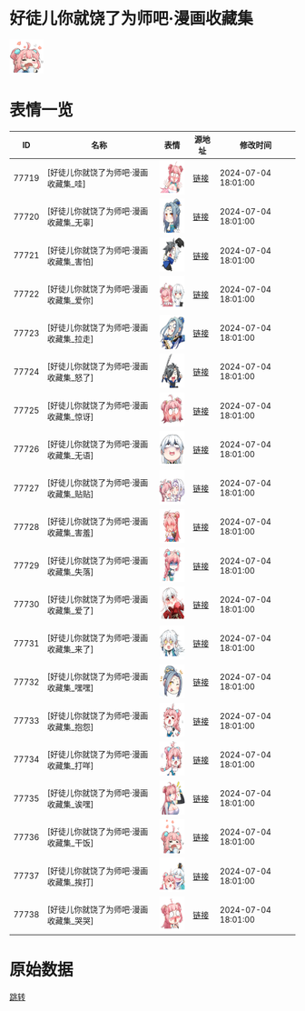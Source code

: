 # 好徒儿你就饶了为师吧·漫画收藏集

<img src="./cover.png" height="60" alt="cover" />

# 表情一览

|ID|名称|表情|源地址|修改时间|
|----|----|----|----|----|
|77719|[好徒儿你就饶了为师吧·漫画收藏集_哇]|<img src="./pic/077719_%5B好徒儿你就饶了为师吧·漫画收藏集_哇%5D.png" height="60" alt="哇"/>|[链接](https://i0.hdslb.com/bfs/garb/75c9d0759b055570ca19b97e584e67d56e7832a5.png)|2024-07-04 18:01:00|
|77720|[好徒儿你就饶了为师吧·漫画收藏集_无辜]|<img src="./pic/077720_%5B好徒儿你就饶了为师吧·漫画收藏集_无辜%5D.png" height="60" alt="无辜"/>|[链接](https://i0.hdslb.com/bfs/garb/84c05129d8619d774444fdbdcc55fddf936ad47f.png)|2024-07-04 18:01:00|
|77721|[好徒儿你就饶了为师吧·漫画收藏集_害怕]|<img src="./pic/077721_%5B好徒儿你就饶了为师吧·漫画收藏集_害怕%5D.png" height="60" alt="害怕"/>|[链接](https://i0.hdslb.com/bfs/garb/75149a592e97989ee5652ffe477b2d614daf3e72.png)|2024-07-04 18:01:00|
|77722|[好徒儿你就饶了为师吧·漫画收藏集_爱你]|<img src="./pic/077722_%5B好徒儿你就饶了为师吧·漫画收藏集_爱你%5D.png" height="60" alt="爱你"/>|[链接](https://i0.hdslb.com/bfs/garb/63d759d8e2f9159cf31c3377342052869954af4d.png)|2024-07-04 18:01:00|
|77723|[好徒儿你就饶了为师吧·漫画收藏集_拉走]|<img src="./pic/077723_%5B好徒儿你就饶了为师吧·漫画收藏集_拉走%5D.png" height="60" alt="拉走"/>|[链接](https://i0.hdslb.com/bfs/garb/01b91be4f65bb1caa5a5fd2e8b3375f87410a0d8.png)|2024-07-04 18:01:00|
|77724|[好徒儿你就饶了为师吧·漫画收藏集_怒了]|<img src="./pic/077724_%5B好徒儿你就饶了为师吧·漫画收藏集_怒了%5D.png" height="60" alt="怒了"/>|[链接](https://i0.hdslb.com/bfs/garb/d558f606149027121775df19e60a21dcd417af7c.png)|2024-07-04 18:01:00|
|77725|[好徒儿你就饶了为师吧·漫画收藏集_惊讶]|<img src="./pic/077725_%5B好徒儿你就饶了为师吧·漫画收藏集_惊讶%5D.png" height="60" alt="惊讶"/>|[链接](https://i0.hdslb.com/bfs/garb/d30c66c9f064e9af6958c88a15e688fbd08f7992.png)|2024-07-04 18:01:00|
|77726|[好徒儿你就饶了为师吧·漫画收藏集_无语]|<img src="./pic/077726_%5B好徒儿你就饶了为师吧·漫画收藏集_无语%5D.png" height="60" alt="无语"/>|[链接](https://i0.hdslb.com/bfs/garb/2e7d4c292d919e4c2ce6be5d4cdb24482b1a004c.png)|2024-07-04 18:01:00|
|77727|[好徒儿你就饶了为师吧·漫画收藏集_贴贴]|<img src="./pic/077727_%5B好徒儿你就饶了为师吧·漫画收藏集_贴贴%5D.png" height="60" alt="贴贴"/>|[链接](https://i0.hdslb.com/bfs/garb/c9c527e90a0962d831fe62f0d44a3ec3ff04d32b.png)|2024-07-04 18:01:00|
|77728|[好徒儿你就饶了为师吧·漫画收藏集_害羞]|<img src="./pic/077728_%5B好徒儿你就饶了为师吧·漫画收藏集_害羞%5D.png" height="60" alt="害羞"/>|[链接](https://i0.hdslb.com/bfs/garb/71fb579d95dc7faa0bd38736ef5292c34539ba09.png)|2024-07-04 18:01:00|
|77729|[好徒儿你就饶了为师吧·漫画收藏集_失落]|<img src="./pic/077729_%5B好徒儿你就饶了为师吧·漫画收藏集_失落%5D.png" height="60" alt="失落"/>|[链接](https://i0.hdslb.com/bfs/garb/bfb642a53f9c6b29c36104456d7b190a17d70079.png)|2024-07-04 18:01:00|
|77730|[好徒儿你就饶了为师吧·漫画收藏集_爱了]|<img src="./pic/077730_%5B好徒儿你就饶了为师吧·漫画收藏集_爱了%5D.png" height="60" alt="爱了"/>|[链接](https://i0.hdslb.com/bfs/garb/fe762c250190cc38a9e2e946fa4aa53c905bc09b.png)|2024-07-04 18:01:00|
|77731|[好徒儿你就饶了为师吧·漫画收藏集_来了]|<img src="./pic/077731_%5B好徒儿你就饶了为师吧·漫画收藏集_来了%5D.png" height="60" alt="来了"/>|[链接](https://i0.hdslb.com/bfs/garb/c858298360635429a8c7fa732d6e4e831cfdcf3a.png)|2024-07-04 18:01:00|
|77732|[好徒儿你就饶了为师吧·漫画收藏集_嘿嘿]|<img src="./pic/077732_%5B好徒儿你就饶了为师吧·漫画收藏集_嘿嘿%5D.png" height="60" alt="嘿嘿"/>|[链接](https://i0.hdslb.com/bfs/garb/552a7b663bdda9fded5aac24381ff60b7db711b2.png)|2024-07-04 18:01:00|
|77733|[好徒儿你就饶了为师吧·漫画收藏集_抱怨]|<img src="./pic/077733_%5B好徒儿你就饶了为师吧·漫画收藏集_抱怨%5D.png" height="60" alt="抱怨"/>|[链接](https://i0.hdslb.com/bfs/garb/be48bfad7adb819665e4847d9f3e7f074154823a.png)|2024-07-04 18:01:00|
|77734|[好徒儿你就饶了为师吧·漫画收藏集_打咩]|<img src="./pic/077734_%5B好徒儿你就饶了为师吧·漫画收藏集_打咩%5D.png" height="60" alt="打咩"/>|[链接](https://i0.hdslb.com/bfs/garb/349d60fafb31682ad14c595ba972e5624639772a.png)|2024-07-04 18:01:00|
|77735|[好徒儿你就饶了为师吧·漫画收藏集_诶嘿]|<img src="./pic/077735_%5B好徒儿你就饶了为师吧·漫画收藏集_诶嘿%5D.png" height="60" alt="诶嘿"/>|[链接](https://i0.hdslb.com/bfs/garb/508217f29d94b1c8a7ed2ef726e7f533be3e3c48.png)|2024-07-04 18:01:00|
|77736|[好徒儿你就饶了为师吧·漫画收藏集_干饭]|<img src="./pic/077736_%5B好徒儿你就饶了为师吧·漫画收藏集_干饭%5D.png" height="60" alt="干饭"/>|[链接](https://i0.hdslb.com/bfs/garb/5eb4ebf1fefb921c3ce98b4526761249b7b5eaf8.png)|2024-07-04 18:01:00|
|77737|[好徒儿你就饶了为师吧·漫画收藏集_挨打]|<img src="./pic/077737_%5B好徒儿你就饶了为师吧·漫画收藏集_挨打%5D.png" height="60" alt="挨打"/>|[链接](https://i0.hdslb.com/bfs/garb/893d0dfe7372ffbb6e6690d4af595a4a9f4b6f80.png)|2024-07-04 18:01:00|
|77738|[好徒儿你就饶了为师吧·漫画收藏集_哭哭]|<img src="./pic/077738_%5B好徒儿你就饶了为师吧·漫画收藏集_哭哭%5D.png" height="60" alt="哭哭"/>|[链接](https://i0.hdslb.com/bfs/garb/ad60c17b3dc45343637dd4c06de8a71fb27486c3.png)|2024-07-04 18:01:00|

# 原始数据

[跳转](./raw.json)

